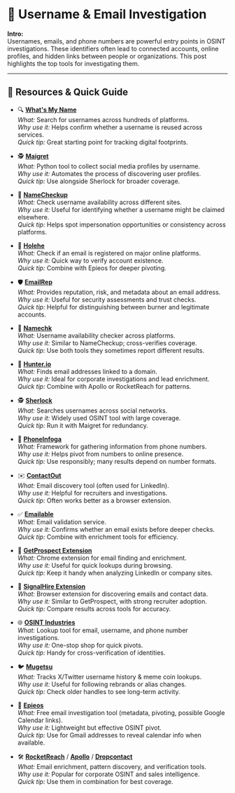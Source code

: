 # 📧 Username & Email Investigation

**Intro:**  
Usernames, emails, and phone numbers are powerful entry points in OSINT investigations. These identifiers often lead to connected accounts, online profiles, and hidden links between people or organizations. This post highlights the top tools for investigating them.

---

## 🔗 Resources & Quick Guide

- 🔍 **[What's My Name](https://whatsmyname.app/)**  
  *What:* Search for usernames across hundreds of platforms.  
  *Why use it:* Helps confirm whether a username is reused across services.  
  *Quick tip:* Great starting point for tracking digital footprints.

- 🕵️ **[Maigret](https://github.com/soxoj/maigret)**  
  *What:* Python tool to collect social media profiles by username.  
  *Why use it:* Automates the process of discovering user profiles.  
  *Quick tip:* Use alongside Sherlock for broader coverage.

- 🧾 **[NameCheckup](https://namecheckup.com/)**  
  *What:* Check username availability across different sites.  
  *Why use it:* Useful for identifying whether a username might be claimed elsewhere.  
  *Quick tip:* Helps spot impersonation opportunities or consistency across platforms.

- 📧 **[Holehe](https://github.com/megadose/holehe)**  
  *What:* Check if an email is registered on major online platforms.  
  *Why use it:* Quick way to verify account existence.  
  *Quick tip:* Combine with Epieos for deeper pivoting.

- 🛡️ **[EmailRep](https://emailrep.io/)**  
  *What:* Provides reputation, risk, and metadata about an email address.  
  *Why use it:* Useful for security assessments and trust checks.  
  *Quick tip:* Helpful for distinguishing between burner and legitimate accounts.

- 🔎 **[Namechk](https://namechk.com/)**  
  *What:* Username availability checker across platforms.  
  *Why use it:* Similar to NameCheckup; cross-verifies coverage.  
  *Quick tip:* Use both tools they sometimes report different results.

- 🏢 **[Hunter.io](https://hunter.io/)**  
  *What:* Finds email addresses linked to a domain.  
  *Why use it:* Ideal for corporate investigations and lead enrichment.  
  *Quick tip:* Combine with Apollo or RocketReach for patterns.

- 🕵️ **[Sherlock](https://github.com/sherlock-project/sherlock)**  
  *What:* Searches usernames across social networks.  
  *Why use it:* Widely used OSINT tool with large coverage.  
  *Quick tip:* Run it with Maigret for redundancy.

- 📱 **[PhoneInfoga](https://github.com/sundowndev/phoneinfoga)**  
  *What:* Framework for gathering information from phone numbers.  
  *Why use it:* Helps pivot from numbers to online presence.  
  *Quick tip:* Use responsibly; many results depend on number formats.

- ✉️ **[ContactOut](https://contactout.com/)**  
  *What:* Email discovery tool (often used for LinkedIn).  
  *Why use it:* Helpful for recruiters and investigations.  
  *Quick tip:* Often works better as a browser extension.

- ✅ **[Emailable](https://emailable.com/)**  
  *What:* Email validation service.  
  *Why use it:* Confirms whether an email exists before deeper checks.  
  *Quick tip:* Combine with enrichment tools for efficiency.

- 🧩 **[GetProspect Extension](https://chromewebstore.google.com/detail/email-finder-getprospect/bhbcbkonalnjkflmdkdodieehnmmeknp?hl=en)**  
  *What:* Chrome extension for email finding and enrichment.  
  *Why use it:* Useful for quick lookups during browsing.  
  *Quick tip:* Keep it handy when analyzing LinkedIn or company sites.

- 🧩 **[SignalHire Extension](https://chrome.google.com/webstore/detail/signalhire-find-email-or/aeidadjdhppdffggfgjpanbafaedankd)**  
  *What:* Browser extension for discovering emails and contact data.  
  *Why use it:* Similar to GetProspect, with strong recruiter adoption.  
  *Quick tip:* Compare results across tools for accuracy.

- 🌐 **[OSINT Industries](https://osint.industries/)**  
  *What:* Lookup tool for email, username, and phone number investigations.  
  *Why use it:* One-stop shop for quick pivots.  
  *Quick tip:* Handy for cross-verification of identities.

- 🐦 **[Mugetsu](https://mugetsu.io/)**  
  *What:* Tracks X/Twitter username history & meme coin lookups.  
  *Why use it:* Useful for following rebrands or alias changes.  
  *Quick tip:* Check older handles to see long-term activity.

- 📧 **[Epieos](https://epieos.com/)**  
  *What:* Free email investigation tool (metadata, pivoting, possible Google Calendar links).  
  *Why use it:* Lightweight but effective OSINT pivot.  
  *Quick tip:* Use for Gmail addresses to reveal calendar info when available.

- 🛠️ **[RocketReach](https://rocketreach.co/)** / **[Apollo](https://www.apollo.io/)** / **[Dropcontact](https://www.dropcontact.com/)**  
  *What:* Email enrichment, pattern discovery, and verification tools.  
  *Why use it:* Popular for corporate OSINT and sales intelligence.  
  *Quick tip:* Use them in combination for best coverage.
